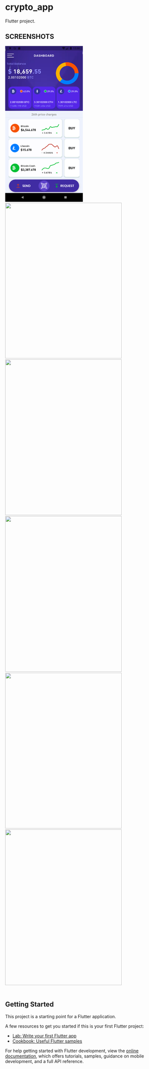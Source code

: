 # crypto_app

Flutter project.

## SCREENSHOTS
<div> 
    <img src="https://github.com/mcdarsenekmwale/crypto_app/blob/main/screen%20shots/Screenshot_1636819206.png" height="500" width="250">
 <img src="https://github.com/mcdarsenekmwale/social-app/assets/30800758/ef4e8f31-7614-40bf-beff-6782738b5954" height="500" width="375">
 <img src="https://github.com/mcdarsenekmwale/social-app/assets/30800758/047ad99f-b220-46cf-9454-3c472b8e4177" height="500" width="375.0">
 <img src="https://github.com/mcdarsenekmwale/social-app/assets/30800758/06bbd3d6-812b-4a44-9f02-1f1f5e014064" height="500" width="375.0">
   <img src="https://github.com/mcdarsenekmwale/social-app/assets/30800758/ffa0adbf-4da3-49f4-889b-2a1bb94e6442" height="500" width="375.0">
   <img src="https://github.com/mcdarsenekmwale/social-app/assets/30800758/da9ab7ba-7108-46ad-8c5b-98545247cb1a" height="500" width="375.0">
 
</div>
</br>
</hr>



## Getting Started

This project is a starting point for a Flutter application.

A few resources to get you started if this is your first Flutter project:

- [Lab: Write your first Flutter app](https://docs.flutter.dev/get-started/codelab)
- [Cookbook: Useful Flutter samples](https://docs.flutter.dev/cookbook)

For help getting started with Flutter development, view the
[online documentation](https://docs.flutter.dev/), which offers tutorials,
samples, guidance on mobile development, and a full API reference.

